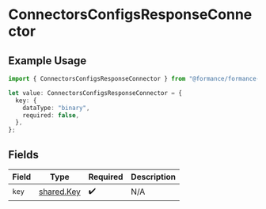 # ConnectorsConfigsResponseConnector

## Example Usage

```typescript
import { ConnectorsConfigsResponseConnector } from "@formance/formance-sdk/sdk/models/shared";

let value: ConnectorsConfigsResponseConnector = {
  key: {
    dataType: "binary",
    required: false,
  },
};
```

## Fields

| Field                                           | Type                                            | Required                                        | Description                                     |
| ----------------------------------------------- | ----------------------------------------------- | ----------------------------------------------- | ----------------------------------------------- |
| `key`                                           | [shared.Key](../../../sdk/models/shared/key.md) | :heavy_check_mark:                              | N/A                                             |